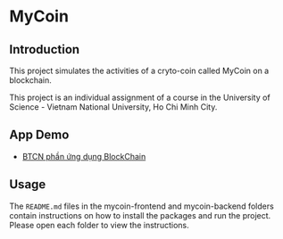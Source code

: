 # MyCoin

## Introduction
This project simulates the activities of a cryto-coin called MyCoin on a blockchain.

This project is an individual assignment of a course in the University of Science - Vietnam National University, Ho Chi Minh City.

## App Demo

- [BTCN phần ứng dụng BlockChain](https://youtu.be/LrjbTd40IZQ)

## Usage
The ``README.md`` files in the mycoin-frontend and mycoin-backend folders contain instructions on how to install the packages and run the project. Please open each folder to view the instructions.

